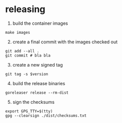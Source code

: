 # releasing

1. build the container images

```
make images
```

2. create a final commit with the images checked out

```
git add --all .
git commit # bla bla
```

3. create a new signed tag

```
git tag -s $version
```

4. build the release binaries

```
goreleaser release --rm-dist
```

5. sign the checksums

```
export GPG_TTY=$(tty)
gpg --clearsign ./dist/checksums.txt
```
